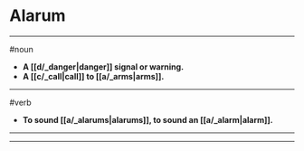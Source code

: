 # Alarum
---
#noun
- **A [[d/_danger|danger]] signal or warning.**
- **A [[c/_call|call]] to [[a/_arms|arms]].**
---
#verb
- **To sound [[a/_alarums|alarums]], to sound an [[a/_alarm|alarm]].**
---
---
